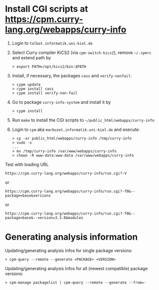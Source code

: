 Install CGI scripts at https://cpm.curry-lang.org/webapps/curry-info
====================================================================

1. Login to `talbot.informatik.uni-kiel.de`

2. Select Curry compiler KiCS2 (via `cpm-switch-kics2`), remove `~/.cpmrc`
   and extend path by

       > export PATH=/opt/kics2/bin:$PATH

3. Install, if necessary, the packages `cass` and `verify-nonfail`:

       > cypm update
       > cypm install cass
       > cypm install verify-non-fail

4. Go to package `curry-info-system` and install it by

       > cypm install

5. Run `make` to install the CGI scripts to `~/public_html/webapps/curry-info`

6. Login to `cpm` aka `marbuzet.informatik.uni-kiel.de` and execute:

       > cp -ar public_html/webapps/curry-info /tmp/curry-info
       > sudo -s
       ...
       > mv /tmp/curry-info /var/www/webapps/curry-info
       > chown -R www-data:www-data /var/www/webapps/curry-info

Test with loading URL

    https://cpm.curry-lang.org/webapps/curry-info/run.cgi?-V

or

    https://cpm.curry-lang.org/webapps/curry-info/run.cgi?-f0&--package=base&versions

or

    https://cpm.curry-lang.org/webapps/curry-info/run.cgi?-f0&--package=base&--version=3.3.0&modules


Generating analysis information
===============================

Updating/generating analysis infos for single package versions:

    > cpm-query --remote --generate <PACKAGE> <VERSION>

Updating/generating analysis infos for all (newest compatible) package versions:

    > cpm-manage packagelist | cpm-query --remote --generate --from=-
